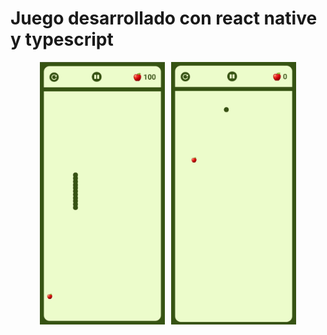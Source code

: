 # Juego desarrollado con react native y typescript

<div style="display: flex; flex-wrap: wrap; justify-content: center; gap:10px">
<img src="./demoBigSnake.jpeg" width="200px">
<img src="./demoSmallSnake.jpeg" width="200px">
</div>
